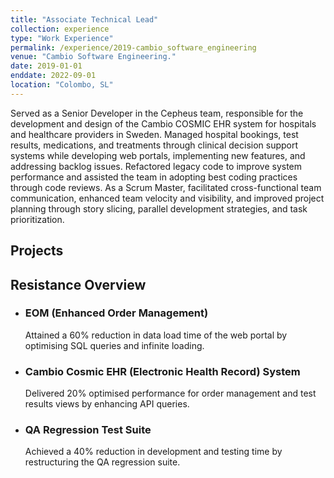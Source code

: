 ```yaml
---
title: "Associate Technical Lead"
collection: experience
type: "Work Experience"
permalink: /experience/2019-cambio_software_engineering
venue: "Cambio Software Engineering."
date: 2019-01-01
enddate: 2022-09-01
location: "Colombo, SL"
---
```


Served as a Senior Developer in the Cepheus team, responsible for the development and design of the Cambio COSMIC EHR system for hospitals and healthcare providers in Sweden. Managed hospital bookings, test results, medications, and treatments through clinical decision support systems while developing web portals, implementing new features, and addressing backlog issues. Refactored legacy code to improve system performance and assisted the team in adopting best coding practices through code reviews. As a Scrum Master, facilitated cross-functional team communication, enhanced team velocity and visibility, and improved project planning through story slicing, parallel development strategies, and task prioritization.

<h2>Projects</h2>

<h2>Resistance Overview</h2>

<ul>
  <li>
    <h3>EOM (Enhanced Order Management)</h3>
    <p>Attained a 60% reduction in data load time of the web portal by optimising SQL queries and infinite loading.</p>
  </li>

  <li>
    <h3>Cambio Cosmic EHR (Electronic Health Record) System</h3>
    <p>Delivered 20% optimised performance for order management and test results views by enhancing API queries.</p>
  </li>

  <li>
    <h3>QA Regression Test Suite</h3>
    <p>Achieved a 40% reduction in development and testing time by restructuring the QA regression suite.</p>
  </li>
</ul>
